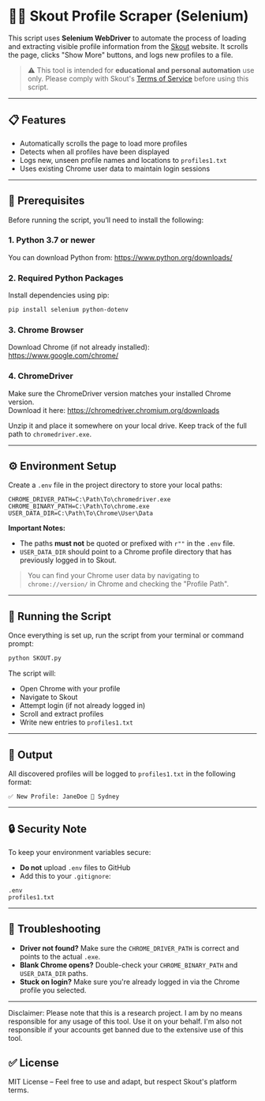 # 🕵️‍♂️ Skout Profile Scraper (Selenium)

This script uses **Selenium WebDriver** to automate the process of loading and extracting visible profile information from the [Skout](https://www.skout.com/) website. It scrolls the page, clicks "Show More" buttons, and logs new profiles to a file.

> ⚠️ This tool is intended for **educational and personal automation** use only. Please comply with Skout's [Terms of Service](https://www.skout.com/terms.html) before using this script.

---

## 📋 Features

- Automatically scrolls the page to load more profiles
- Detects when all profiles have been displayed
- Logs new, unseen profile names and locations to `profiles1.txt`
- Uses existing Chrome user data to maintain login sessions

---

## 🔧 Prerequisites

Before running the script, you’ll need to install the following:

### 1. Python 3.7 or newer  
You can download Python from: https://www.python.org/downloads/

### 2. Required Python Packages  
Install dependencies using pip:

```bash
pip install selenium python-dotenv
```

### 3. Chrome Browser  
Download Chrome (if not already installed):  
https://www.google.com/chrome/

### 4. ChromeDriver  
Make sure the ChromeDriver version matches your installed Chrome version.  
Download it here: https://chromedriver.chromium.org/downloads

Unzip it and place it somewhere on your local drive. Keep track of the full path to `chromedriver.exe`.

---

## ⚙️ Environment Setup

Create a `.env` file in the project directory to store your local paths:

```env
CHROME_DRIVER_PATH=C:\Path\To\chromedriver.exe
CHROME_BINARY_PATH=C:\Path\To\chrome.exe
USER_DATA_DIR=C:\Path\To\Chrome\User\Data
```

**Important Notes:**
- The paths **must not** be quoted or prefixed with `r""` in the `.env` file.
- `USER_DATA_DIR` should point to a Chrome profile directory that has previously logged in to Skout.

> You can find your Chrome user data by navigating to `chrome://version/` in Chrome and checking the "Profile Path".

---

## 🚀 Running the Script

Once everything is set up, run the script from your terminal or command prompt:

```bash
python SKOUT.py
```

The script will:
- Open Chrome with your profile
- Navigate to Skout
- Attempt login (if not already logged in)
- Scroll and extract profiles
- Write new entries to `profiles1.txt`

---

## 📁 Output

All discovered profiles will be logged to `profiles1.txt` in the following format:

```
✅ New Profile: JaneDoe 📍 Sydney
```

---

## 🔒 Security Note

To keep your environment variables secure:
- **Do not** upload `.env` files to GitHub
- Add this to your `.gitignore`:

```gitignore
.env
profiles1.txt
```

---

## 🧠 Troubleshooting

- **Driver not found?** Make sure the `CHROME_DRIVER_PATH` is correct and points to the actual `.exe`.
- **Blank Chrome opens?** Double-check your `CHROME_BINARY_PATH` and `USER_DATA_DIR` paths.
- **Stuck on login?** Make sure you're already logged in via the Chrome profile you selected.

---

Disclaimer: Please note that this is a research project. I am by no means responsible for any usage of this tool. Use it on your behalf. I'm also not responsible if your accounts get banned due to the extensive use of this tool.

## ✅ License

MIT License – Feel free to use and adapt, but respect Skout's platform terms.
